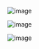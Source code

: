 ![image](https://github.com/user-attachments/assets/6f3f5bba-dbd9-4b99-ab96-d71a397ed094)

![image](https://github.com/user-attachments/assets/78a26ecb-8706-48cc-86bd-4566d8ce2b9a)

![image](https://github.com/user-attachments/assets/97615db1-35cf-4dab-8667-468a9963b81c)
